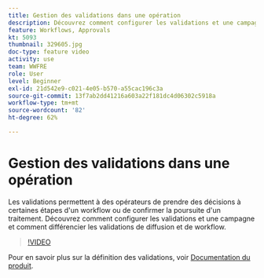 ```yaml
---
title: Gestion des validations dans une opération
description: Découvrez comment configurer les validations et une campagne et comment différencier les validations de diffusion et de workflow.
feature: Workflows, Approvals
kt: 5093
thumbnail: 329605.jpg
doc-type: feature video
activity: use
team: WWFRE
role: User
level: Beginner
exl-id: 21d542e9-c021-4e05-b570-a55cac196c3a
source-git-commit: 13f7ab2dd41216a603a22f181dc4d06302c5918a
workflow-type: tm+mt
source-wordcount: '82'
ht-degree: 62%

---
```


# Gestion des validations dans une opération

Les validations permettent à des opérateurs de prendre des décisions à certaines étapes d&#39;un workflow ou de confirmer la poursuite d&#39;un traitement.
Découvrez comment configurer les validations et une campagne et comment différencier les validations de diffusion et de workflow.

>[!VIDEO](https://video.tv.adobe.com/v/329605?quality=12&learn=on)

Pour en savoir plus sur la définition des validations, voir [Documentation du produit](https://experienceleague.adobe.com/docs/campaign-classic/using/automating-with-workflows/executing-a-workflow/defining-approvals.html?lang=en#sending-emails).
